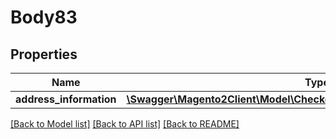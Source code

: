 # Body83

## Properties
Name | Type | Description | Notes
------------ | ------------- | ------------- | -------------
**address_information** | [**\Swagger\Magento2Client\Model\CheckoutDataShippingInformationInterface**](CheckoutDataShippingInformationInterface.md) |  | 

[[Back to Model list]](../README.md#documentation-for-models) [[Back to API list]](../README.md#documentation-for-api-endpoints) [[Back to README]](../README.md)


